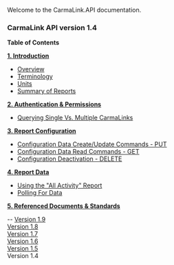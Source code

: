 Welcome to the CarmaLink.API documentation. 

<h3>CarmaLink API version 1.4</h3>

<b>Table of Contents</b>  
  
<b><a href="https://github.com/CarmaSys/CarmaLinkAPI/blob/1.4/introduction.md">1. Introduction</a></b>    
* <a href="https://github.com/CarmaSys/CarmaLinkAPI/blob/1.4/introduction.md">Overview</a>  
* <a href="https://github.com/CarmaSys/CarmaLinkAPI/blob/1.4/terminology.md">Terminology</a>  
* <a href="https://github.com/CarmaSys/CarmaLinkAPI/blob/1.4/units.md">Units</a>  
* <a href="https://github.com/CarmaSys/CarmaLinkAPI/blob/1.4/summaryOfReports.md">Summary of Reports</a>   
  
<b><a href="https://github.com/CarmaSys/CarmaLinkAPI/blob/1.4/authenticationAndPermissions.md">2. Authentication & Permissions</a></b>  
* <a href="https://github.com/CarmaSys/CarmaLinkAPI/blob/1.4/queryingSingleVsMultipleCarmaLinks.md">Querying Single Vs. Multiple CarmaLinks</a>  
  
<b><a href="https://github.com/CarmaSys/CarmaLinkAPI/blob/1.4/reportConfiguration.md">3. Report Configuration</a></b>  
* <a href="https://github.com/CarmaSys/CarmaLinkAPI/blob/1.4/configurationDataCreateUpdateCommandsPUT.md">Configuration Data Create/Update Commands - PUT</a>  
* <a href="https://github.com/CarmaSys/CarmaLinkAPI/blob/1.4/configurationDataReadCommandsGET.md">Configuration Data Read Commands - GET</a>  
* <a href="https://github.com/CarmaSys/CarmaLinkAPI/blob/1.4/configurationDeactivationDELETE.md">Configuration Deactivation - DELETE</a>  
  
<b><a href="https://github.com/CarmaSys/CarmaLinkAPI/blob/1.4/reportData.md">4. Report Data</a></b>  
* <a href="https://github.com/CarmaSys/CarmaLinkAPI/blob/1.4/usingTheAllActivityReport.md">Using the "All Activity" Report</a>  
* <a href="https://github.com/CarmaSys/CarmaLinkAPI/blob/1.4/pollingForData.md">Polling For Data</a>  
  
<b><a href="https://github.com/CarmaSys/CarmaLinkAPI/blob/1.4/referencedDocumentsAndStandards.md">5. Referenced Documents & Standards</a></b>  

-- 
<a href="https://github.com/CarmaSys/CarmaLinkAPI/tree/1.9">Version 1.9</a>  
<a href="https://github.com/CarmaSys/CarmaLinkAPI/tree/1.8">Version 1.8</a>  
<a href="https://github.com/CarmaSys/CarmaLinkAPI/tree/1.7">Version 1.7</a>  
<a href="https://github.com/CarmaSys/CarmaLinkAPI/tree/1.6">Version 1.6</a>  
<a href="https://github.com/CarmaSys/CarmaLinkAPI/tree/1.5">Version 1.5</a>  
Version 1.4  
